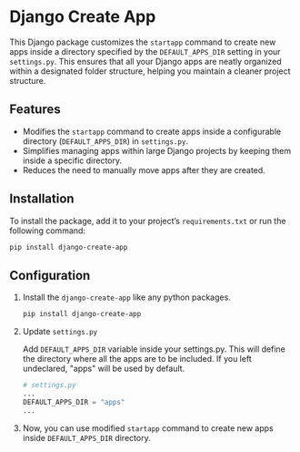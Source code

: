 # Django Create App

This Django package customizes the `startapp` command to create new apps inside a directory specified by the `DEFAULT_APPS_DIR` setting in your `settings.py`. This ensures that all your Django apps are neatly organized within a designated folder structure, helping you maintain a cleaner project structure.

## Features

-   Modifies the `startapp` command to create apps inside a configurable directory (`DEFAULT_APPS_DIR`) in `settings.py`.
-   Simplifies managing apps within large Django projects by keeping them inside a specific directory.
-   Reduces the need to manually move apps after they are created.

## Installation

To install the package, add it to your project’s `requirements.txt` or run the following command:

```bash
pip install django-create-app
```

## Configuration

1. Install the `django-create-app` like any python packages.

    ```sh
    pip install django-create-app
    ```

2. Update `settings.py`

    Add `DEFAULT_APPS_DIR` variable inside your settings.py. This will define the directory where all the apps are to be included. If you left undeclared, "apps" will be used by default.

    ```python
    # settings.py
    ...
    DEFAULT_APPS_DIR = "apps"
    ...
    ```

3. Now, you can use modified `startapp` command to create new apps inside `DEFAULT_APPS_DIR` directory.

```

```
